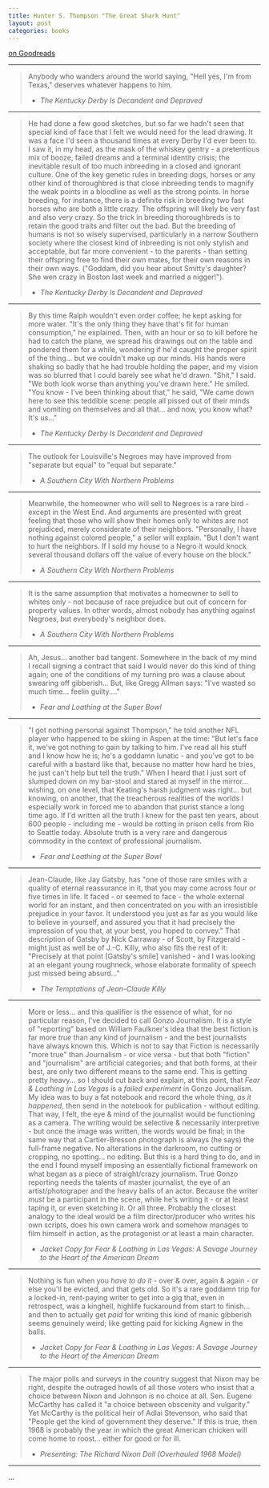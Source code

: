 ```yaml
---
title: Hunter S. Thompson "The Great Shark Hunt"
layout: post
categories: books
---
```

[on Goodreads](https://www.goodreads.com/book/show/10878.The_Great_Shark_Hunt)

---

> Anybody who wanders around the world saying, "Hell yes, I'm from Texas," deserves whatever happens to him.
> - *The Kentucky Derby Is Decandent and Depraved*

---

> He had done a few good sketches, but so far we hadn't seen that special kind of face that I felt we would need for the lead drawing. It was a face I'd seen a thousand times at every Derby I'd ever been to. I saw it, in my head, as the mask of the whiskey gentry - a pretentious mix of booze, failed dreams and a terminal identity crisis; the inevitable result of too much inbreeding in a closed and ignorant culture. One of the key genetic rules in breeding dogs, horses or any other kind of thoroughbred is that close inbreeding tends to magnify the weak points in a bloodline as well as the strong points. In horse breeding, for instance, there is a definite risk in breeding two fast horses who are both a little crazy. The offspring will likely be very fast and also very crazy. So the trick in breeding thoroughbreds is to retain the good traits and filter out the bad. But the breeding of humans is not so wisely supervised, particularly in a narrow Southern society where the closest kind of inbreeding is not only stylish and acceptable, but far more convenient - to the parents - than setting their offspring free to find their own mates, for their own reasons in their own ways. ("Goddam, did you hear about Smitty's daughter? She wen crazy in Boston last week and married a nigger!").
> - *The Kentucky Derby Is Decandent and Depraved*

---

> By this time Ralph wouldn't even order coffee; he kept asking for more water. "It's the only thing they have that's fit for human consumption," he explained. Then, with an hour or so to kill before he had to catch the plane, we spread his drawings out on the table and pondered them for a while, wondering if he'd caught the proper spirit of the thing... but we couldn't make up our minds. His hands were shaking so badly that he had trouble holding the paper, and my vision was so blurred that I could barely see what he'd drawn. "Shit," I said. "We both look worse than anything you've drawn here."
> He smiled. "You know - I've been thinking about that," he said, "We came down here to see this teddible scene: people all pissed out of their minds and vomiting on themselves and all that... and now, you know what? It's us..."
> - *The Kentucky Derby Is Decandent and Depraved*

---

> The outlook for Louisville's Negroes may have improved from "separate but equal" to "equal but separate."
> - *A Southern City With Northern Problems*

---

> Meanwhile, the homeowner who will sell to Negroes is a rare bird - except in the West End. And arguments are presented with great feeling that those who will show their homes only to whites are not prejudiced, merely considerate of their neighbors. "Personally, I have nothing against colored people," a seller will explain. "But I don't want to hurt the neighbors. If I sold my house to a Negro it would knock several thousand dollars off the value of every house on the block."
> - *A Southern City With Northern Problems*

---

> It is the same assumption that motivates a homeowner to sell to whites only - not because of race prejudice but out of concern for property values. In other words, almost nobody has anything against Negroes, but everybody's neighbor does.
> - *A Southern City With Northern Problems*

---

> Ah, Jesus... another bad tangent. Somewhere in the back of my mind I recall signing a contract that said I would never do this kind of thing again; one of the conditions of my turning pro was a clause about swearing off gibberish...
> But, like Gregg Allman says: "I've wasted so much time... feelin guilty...."
> - *Fear and Loathing at the Super Bowl*

---

> "I got nothing personal against Thompson," he told another NFL player who happened to be skiing in Aspen at the time: "But let's face it, we've got nothing to gain by talking to him. I've read all his stuff and I know how he is; he's a goddamn lunatic - and you've got to be careful with a bastard like that, because no matter how hard he tries, he just can't help but tell the truth."
> When I heard that I just sort of slumped down on my bar-stool and stared at myself in the mirror... wishing, on one level, that Keating's harsh judgment was right... but knowing, on another, that the treacherous realities of the worlds I especially work in forced me to abandon that purist stance a long time ago. If I'd written all the truth I knew for the past ten years, about 600 people - including me - would be rotting in prison cells from Rio to Seattle today. Absolute truth is a very rare and dangerous commodity in the context of professional journalism.
> - *Fear and Loathing at the Super Bowl*

---

> Jean-Claude, like Jay Gatsby, has "one of those rare smiles with a quality of eternal reassurance in it, that you may come across four or five times in life. It faced - or seemed to face - the whole external world for an instant, and then concentrated on _you_ with an irresistible prejudice in your favor. It understood you just as far as you would like to believe in yourself, and assured you that it had precisely the impression of you that, at your best, you hoped to convey." That description of Gatsby by Nick Carraway - of Scott, by Fitzgerald - might just as well be of J.-C. Killy, who also fits the rest of it: "Precisely at that point [Gatsby's smile] vanished - and I was looking at an elegant young roughneck, whose elaborate formality of speech just missed being absurd..."
> - *The Temptations of Jean-Claude Killy*

---

> More or less... and this qualifier is the essence of what, for no particular reason, I've decided to call Gonzo Journalism. It is a style of "reporting" based on William Faulkner's idea that the best fiction is far more _true_ than any kind of journalism - and the best journalists have always known this.
> Which is not to say that Fiction is necessarily "more true" than Journalism - or vice versa - but that both "fiction" and "journalism" are artificial categories; and that both forms, at their best, are only two different means to the same end. This is getting pretty heavy... so I should cut back and explain, at this point, that _Fear & Loathing in Las Vegas_ is a _failed experiment_ in Gonzo Journalism. My idea was to buy a fat notebook and record the whole thing, _as it happened_, then send in the notebook for publication - without editing. That way, I felt, the eye & mind of the journalist would be functioning as a camera. The writing would be selective & necessarily interpretive - but once the image was written, the words would be final; in the same way that a Cartier-Bresson photograph is always (he says) the full-frame negative. No alterations in the darkroom, no cutting or cropping, no spotting... no editing.
> But this is a hard thing to do, and in the end I found myself imposing an essentially fictional framework on what began as a piece of straight/crazy journalism. True Gonzo reporting needs the talents of master journalist, the eye of an artist/photograper and the heavy balls of an actor. Because the writer _must_ be a participant in the scene, while he's writing it - or at least taping it, or even sketching it. Or all three. Probably the closest analogy to the ideal would be a film director/producer who writes his own scripts, does his own camera work and somehow manages to film himself in action, as the protagonist or at least a main character.
> - *Jacket Copy for Fear & Loathing in Las Vegas: A Savage Journey to the Heart of the American Dream*

---

> Nothing is fun when you _have to do it_ - over & over, again & again - or else you'll be evicted, and that gets old. So it's a rare goddamn trip for a locked-in, rent-paying writer to get into a gig that, even in retrospect, was a kinghell, highlife fuckaround from start to finish... and then to actually get _paid_ for writing this kind of manic gibberish seems genuinely weird; like getting paid for kicking Agnew in the balls.
> - *Jacket Copy for Fear & Loathing in Las Vegas: A Savage Journey to the Heart of the American Dream*

---

> The major polls and surveys in the country suggest that Nixon may be right, despite the outraged howls of all those voters who insist that a choice between Nixon and Johnson is no choice at all. Sen. Eugene McCarthy has called it "a choice between obscenity and vulgarity." Yet McCarthy is the political heir of Adlai Stevenson, who said that "People get the kind of government they deserve." If this is true, then 1968 is probably the year in which the great American chicken will come home to roost... either for good or for ill.
> - *Presenting: The Richard Nixon Doll (Overhauled 1968 Model)*

---

...
